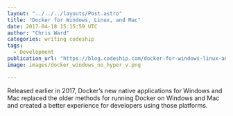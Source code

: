 ```yaml
---
layout: "../../../layouts/Post.astro"
title: "Docker for Windows, Linux, and Mac"
date: 2017-04-18 15:15:59 UTC
author: "Chris Ward"
categories: writing codeship
tags:
  - Development
publication_url: "https://blog.codeship.com/docker-for-windows-linux-and-mac/"
image: images/docker_windows_no_hyper_v.png

---
```

Released earlier in 2017, Docker’s new native applications for Windows and Mac replaced the older methods for running Docker on Windows and Mac and created a better experience for developers using those platforms.

